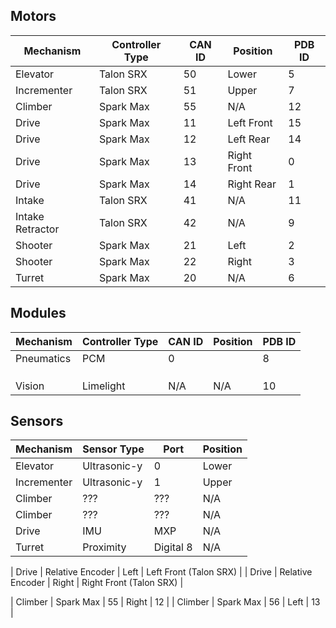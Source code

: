 ## Motors

| Mechanism        | Controller Type | CAN ID | Position    | PDB ID |
| ---------------- | --------------- | ------ | ----------- | ------ |
| Elevator         | Talon SRX       | 50     | Lower       | 5      |
| Incrementer      | Talon SRX       | 51     | Upper       | 7      |
| Climber          | Spark Max       | 55     | N/A         | 12     |
| Drive            | Spark Max       | 11     | Left Front  | 15     |
| Drive            | Spark Max       | 12     | Left Rear   | 14     |
| Drive            | Spark Max       | 13     | Right Front | 0      |
| Drive            | Spark Max       | 14     | Right Rear  | 1      |
| Intake           | Talon SRX       | 41     | N/A         | 11     |
| Intake Retractor | Talon SRX       | 42     | N/A         | 9      |
| Shooter          | Spark Max       | 21     | Left        | 2      |
| Shooter          | Spark Max       | 22     | Right       | 3      |
| Turret           | Spark Max       | 20     | N/A         | 6      |

## Modules

| Mechanism        | Controller Type | CAN ID | Position    | PDB ID |
| ---------------- | --------------- | ------ | ----------- | ------ |
| Pneumatics       | PCM             | 0      |             | 8      |
|                  |                 |        |             |        | 
|                  |                 |        |             |        | 
|                  |                 |        |             |        | 
| Vision           | Limelight       | N/A    | N/A         | 10     |

## Sensors

| Mechanism   | Sensor Type  | Port      | Position |
| ----------- | ------------ | --------- |----------|
| Elevator    | Ultrasonic-y | 0         | Lower    |
| Incrementer | Ultrasonic-y | 1         | Upper    |
| Climber     | ???          | ???       | N/A      |
| Climber     | ???          | ???       | N/A      |
| Drive       | IMU          | MXP       | N/A      |
| Turret      | Proximity    | Digital 8 | N/A      |

| Drive       | Relative Encoder | Left  | Left Front (Talon SRX)  |
| Drive       | Relative Encoder | Right | Right Front (Talon SRX) |



| Climber          | Spark Max       | 55     | Right       | 12     |
| Climber          | Spark Max       | 56     | Left        | 13     |